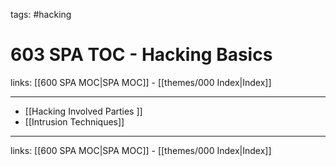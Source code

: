 tags: #hacking

# 603 SPA TOC - Hacking Basics

links: [[600 SPA MOC|SPA MOC]] - [[themes/000 Index|Index]]

---

* [[Hacking Involved Parties ]]
* [[Intrusion Techniques]]

---
links: [[600 SPA MOC|SPA MOC]] - [[themes/000 Index|Index]]